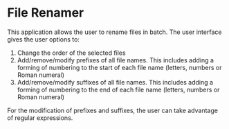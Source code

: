# File Renamer

This application allows the user to rename files in batch. The user interface gives the user options to:
  1) Change the order of the selected files
  2) Add/remove/modify prefixes of all file names. This includes adding a forming of numbering to the start of each file name (letters, numbers or Roman numeral)
  4) Add/remove/modify suffixes of all file names. This includes adding a forming of numbering to the end of each file name (letters, numbers or Roman numeral)

For the modification of prefixes and suffixes, the user can take advantage of regular expressions.
